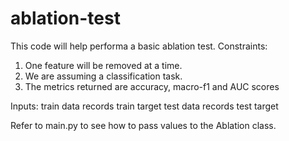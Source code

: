 # ablation-test

This code will help performa a basic ablation test.
Constraints:
1. One feature will be removed at a time.
2. We are assuming a classification task.
3. The metrics returned are accuracy, macro-f1 and AUC scores

Inputs:
train data records
train target
test data records
test target

Refer to main.py to see how to pass values to the Ablation class.
